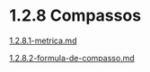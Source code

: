 # 1.2.8 Compassos

[1.2.8.1-metrica.md](1.2.8.1-metrica.md "mention")

[1.2.8.2-formula-de-compasso.md](1.2.8.2-formula-de-compasso.md "mention")
